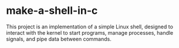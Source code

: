# make-a-shell-in-c

This project is an implementation of a simple Linux shell, designed to interact with the kernel to start programs, manage processes, handle signals, and pipe data between commands.
